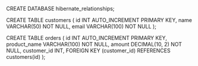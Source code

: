 CREATE DATABASE hibernate_relationships;

CREATE TABLE customers (
id INT AUTO_INCREMENT PRIMARY KEY,
name VARCHAR(50) NOT NULL,
email VARCHAR(100) NOT NULL
);

CREATE TABLE orders (
id INT AUTO_INCREMENT PRIMARY KEY,
product_name VARCHAR(100) NOT NULL,
amount DECIMAL(10, 2) NOT NULL,
customer_id INT,
FOREIGN KEY (customer_id) REFERENCES customers(id)
);

